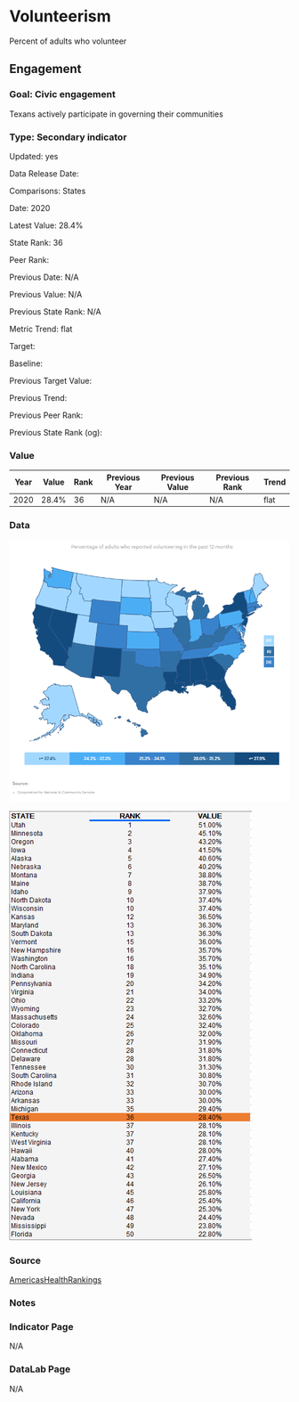 # Volunteerism


Percent of adults who volunteer

## Engagement

### Goal: Civic engagement

Texans actively participate in governing their communities

### Type: Secondary indicator

Updated: yes

Data Release Date: 

Comparisons: States

Date: 2020

Latest Value: 28.4% 

State Rank: 36

Peer Rank: 

Previous Date: N/A

Previous Value: N/A

Previous State Rank: N/A

Metric Trend: flat

Target: 

Baseline: 

Previous Target Value: 

Previous Trend: 

Previous Peer Rank: 

Previous State Rank (og): 

### Value

| Year      |  Value      | Rank        | Previous Year | Previous Value | Previous Rank | Trend | 
| ----------- | ----------- | ----------- | ----------- | ----------- | ----------- | -----------|
|   2020       | 28.4%       |  36         |      N/A   |   N/A      |      N/A    |    flat       | 

### Data

![map](./map_volunteer.PNG)

![data](./data_volunteer.PNG)


### Source

[AmericasHealthRankings](https://www.americashealthrankings.org/explore/annual/measure/volunteerism/state/TX)


### Notes


### Indicator Page

N/A


### DataLab Page

N/A